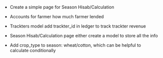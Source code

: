 - Create a simple page for Season Hisab/Calculation

- Accounts for farmer
    how much farmer lended

- Trackters model
    add trackter_id in ledger to track trackter revenue

- Season Hisab/Calculation page
    either create a model to store all the info

- Add crop_type to season: wheat/cotton, which can be helpful to calculate conditionally
